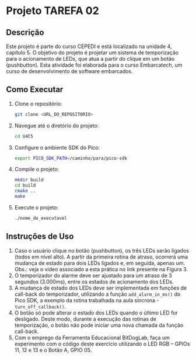 # Projeto TAREFA 02 

## Descrição
Este projeto é parte do curso CEPEDI e está localizado na unidade 4, capítulo 5. O objetivo do projeto é projetar um sistema de temporização para o acionamento de LEDs, que atua a partir do clique em um botão (pushbutton). Esta atividade foi elaborada para o curso Embarcatech, um curso de desenvolvimento de software embarcados.

## Como Executar
1. Clone o repositório:
    ```bash
    git clone <URL_DO_REPOSITORIO>
    ```
2. Navegue até o diretório do projeto:
    ```bash
    cd U4C5
    ```
3. Configure o ambiente SDK do Pico:
    ```bash
    export PICO_SDK_PATH=/caminho/para/pico-sdk
    ```
4. Compile o projeto:
    ```bash
    mkdir build
    cd build
    cmake ..
    make
    ```
5. Execute o projeto:
    ```bash
    ./nome_do_executavel
    ```

## Instruções de Uso
1. Caso o usuário clique no botão (pushbutton), os três LEDs serão ligados (todos em nível alto). A partir da primeira rotina de atraso, ocorrerá uma mudança de estado para dois LEDs ligados e, em seguida, apenas um. Obs.: veja o vídeo associado a esta prática no link presente na Figura 3.
2. O temporizador do alarme deve ser ajustado para um atraso de 3 segundos (3.000ms), entre os estados de acionamento dos LEDs.
3. A mudança de estado dos LEDs deve ser implementada em funções de call-back do temporizador, utilizando a função `add_alarm_in_ms()` do Pico SDK, a exemplo da rotina trabalhada na aula síncrona - `turn_off_callback()`.
4. O botão só pode alterar o estado dos LEDs quando o último LED for desligado. Deste modo, durante a execução das rotinas de temporização, o botão não pode iniciar uma nova chamada da função call-back.
5. Com o emprego da Ferramenta Educacional BitDogLab, faça um experimento com o código deste exercício utilizando o LED RGB – GPIOs 11, 12 e 13 e o Botão A, GPIO 05.




